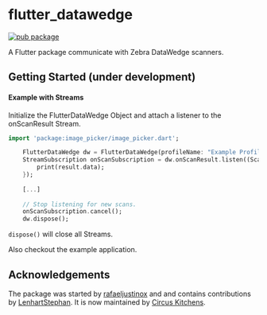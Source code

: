 
# flutter_datawedge

[![pub package](https://img.shields.io/pub/v/flutter_datawedge.svg)](https://pub.dev/packages/flutter_datawedge)

A Flutter package communicate with Zebra DataWedge scanners.

## Getting Started (under development)
#### Example with Streams
Initialize the FlutterDataWedge Object and attach a listener to the onScanResult Stream. 
``` dart
import 'package:image_picker/image_picker.dart';

    FlutterDataWedge dw = FlutterDataWedge(profileName: "Example Profile");
    StreamSubscription onScanSubscription = dw.onScanResult.listen((ScanResult result) {
        print(result.data);
    });
    
    [...]
    
    // Stop listening for new scans.
    onScanSubscription.cancel();
    dw.dispose();
```

`dispose()` will close all Streams.

Also checkout the example application.

## Acknowledgements
The package was started by [rafaeljustinox](https://github.com/rafaeljustinox) and and contains contributions by [LenhartStephan](https://github.com/LenhartStephan).
It is now maintained by [Circus Kitchens](https://github.com/circus-kitchens).

